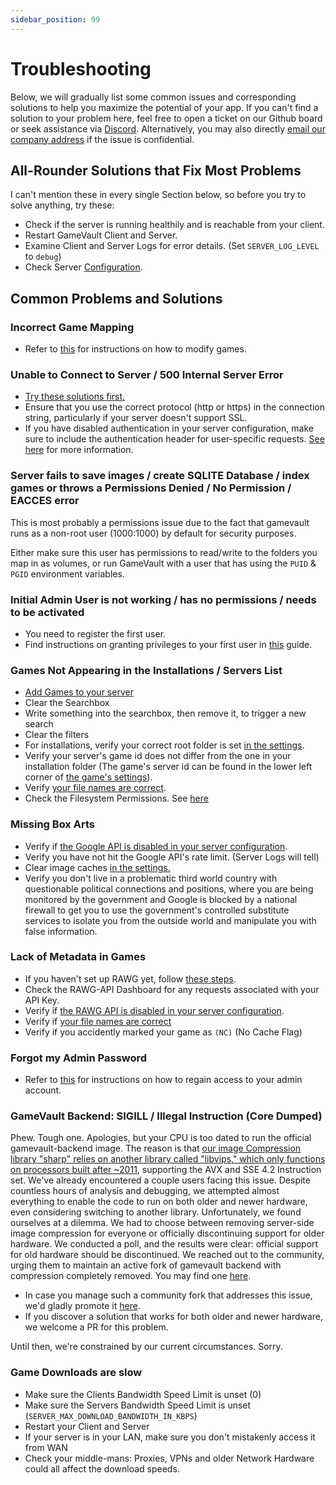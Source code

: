 ```yaml
---
sidebar_position: 99
---
```


# Troubleshooting

Below, we will gradually list some common issues and corresponding solutions to help you maximize the potential of your app. If you can't find a solution to your problem here, feel free to open a ticket on our Github board or seek assistance via [Discord](https://discord.gg/NEdNen2dSu). Alternatively, you may also directly [email our company address](mailto:contact@phalco.de) if the issue is confidential.

## All-Rounder Solutions that Fix Most Problems

I can't mention these in every single Section below, so before you try to solve anything, try these:

- Check if the server is running healthily and is reachable from your client.
- Restart GameVault Client and Server.
- Examine Client and Server Logs for error details. (Set `SERVER_LOG_LEVEL` to `debug`)
- Check Server [Configuration](./server-docs/configuration.md).

## Common Problems and Solutions

### Incorrect Game Mapping

- Refer to [this](./client-docs/how-to-use.md#modifying-games) for instructions on how to modify games.

### Unable to Connect to Server / 500 Internal Server Error

- [Try these solutions first.](#all-rounder-solutions-that-fix-most-problems)
- Ensure that you use the correct protocol (http or https) in the connection string, particularly if your server doesn't support SSL.
- If you have disabled authentication in your server configuration, make sure to include the authentication header for user-specific requests. [See here](./server-docs/configuration.md) for more information.

### Server fails to save images / create SQLITE Database / index games or throws a Permissions Denied / No Permission / EACCES error

This is most probably a permissions issue due to the fact that gamevault runs as a non-root user (1000:1000) by default for security purposes.

Either make sure this user has permissions to read/write to the folders you map in as volumes, or run GameVault with a user that has using the `PUID` & `PGID` environment variables.

### Initial Admin User is not working / has no permissions / needs to be activated

- You need to register the first user.
- Find instructions on granting privileges to your first user in [this](./server-docs/user-management.md#initial-setup) guide.

### Games Not Appearing in the Installations / Servers List

- [Add Games to your server](./server-docs/adding-games.md)
- Clear the Searchbox
- Write something into the searchbox, then remove it, to trigger a new search
- Clear the filters
- For installations, verify your correct root folder is set [in the settings](./client-docs/gui.md#data).
- Verify your server's game id does not differ from the one in your installation folder (The game's server id can be found in the lower left corner of [the game's settings](./client-docs/gui.md#game-settings)).
- Verify [your file names are correct](./server-docs/structure.md).
- Check the Filesystem Permissions. See [here](#server-fails-to-save-images--create-sqlite-database--index-games-or-throws-a-permissions-denied--no-permission--eacces-error)

### Missing Box Arts

- Verify if [the Google API is disabled in your server configuration](./server-docs/configuration.md).
- Verify you have not hit the Google API's rate limit. (Server Logs will tell)
- Clear image caches [in the settings.](./client-docs/gui.md#data)
- Verify you don't live in a problematic third world country with questionable political connections and positions, where you are being monitored by the government and Google is blocked by a national firewall to get you to use the government's controlled substitute services to isolate you from the outside world and manipulate you with false information.

### Lack of Metadata in Games

- If you haven't set up RAWG yet, follow [these steps](./server-docs/indexing-and-metadata.md#rawg-api-key).
- Check the RAWG-API Dashboard for any requests associated with your API Key.
- Verify if [the RAWG API is disabled in your server configuration](./server-docs/configuration.md).
- Verify if [your file names are correct](./server-docs/structure.md)
- Verify if you accidently marked your game as `(NC)` (No Cache Flag)

### Forgot my Admin Password

- Refer to [this](./server-docs/user-management#recovering-access-to-admin-user-after-password-loss) for instructions on how to regain access to your admin account.

### GameVault Backend: SIGILL / Illegal Instruction (Core Dumped)

Phew. Tough one. Apologies, but your CPU is too dated to run the official gamevault-backend image. The reason is that [our image Compression library "sharp" relies on another library called "libvips," which only functions on processors built after ~2011](https://github.com/lovell/sharp/issues/3743), supporting the AVX and SSE 4.2 Instruction set. We've already encountered a couple users facing this issue. Despite countless hours of analysis and debugging, we attempted almost everything to enable the code to run on both older and newer hardware, even considering switching to another library. Unfortunately, we found ourselves at a dilemma. We had to choose between removing server-side image compression for everyone or officially discontinuing support for older hardware. We conducted a poll, and the results were clear: official support for old hardware should be discontinued. We reached out to the community, urging them to maintain an active fork of gamevault backend with compression completely removed. You may find one [here](contribute.md#gamevault-backend).

- In case you manage such a community fork that addresses this issue, we'd gladly promote it [here](contribute.md#gamevault-backend).
- If you discover a solution that works for both older and newer hardware, we welcome a PR for this problem.

Until then, we're constrained by our current circumstances. Sorry.

### Game Downloads are slow

- Make sure the Clients Bandwidth Speed Limit is unset (0)
- Make sure the Servers Bandwidth Speed Limit is unset (`SERVER_MAX_DOWNLOAD_BANDWIDTH_IN_KBPS`)
- Restart your Client and Server
- If your server is in your LAN, make sure you don't mistakenly access it from WAN
- Check your middle-mans: Proxies, VPNs and older Network Hardware could all affect the download speeds.
